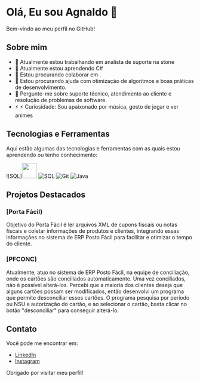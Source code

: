 # Olá, Eu sou Agnaldo 👋

Bem-vindo ao meu perfil no GitHub!

## Sobre mim

- 🔭 Atualmente estou trabalhando em analista de suporte na stone
- 🌱 Atualmente estou aprendendo C#
- 👯 Estou procurando colaborar em .
- 🤔 Estou procurando ajuda com otimização de algoritmos e boas práticas de desenvolvimento.
- 💬 Pergunte-me sobre suporte técnico, atendimento ao cliente e resolução de problemas de software.
- ⚡ ⚡ Curiosidade: Sou apaixonado por música, gosto de jogar e ver animes

## Tecnologias e Ferramentas


Aqui estão algumas das tecnologias e ferramentas com as quais estou aprendendo ou tenho conhecimento:

![SQL]<img loading="lazy" src="https://cdn.jsdelivr.net/gh/devicons/devicon/icons/git/git-original.svg" width="40" height="40"/>
![SQL](https://img.shields.io/badge/-SQL-black?style=flat-square&logo=postgresql)
![Git](https://img.shields.io/badge/-Git-black?style=flat-square&logo=git)
![Java](<img src="https://cdn.jsdelivr.net/gh/devicons/devicon@latest/icons/java/java-original.svg" />)


## Projetos Destacados

### [Porta Fácil)
Objetivo do Porta Fácil é ler arquivos XML de cupons fiscais ou notas fiscais e coletar informações de produtos e clientes, integrando essas informações no sistema de ERP Posto Fácil para facilitar e otimizar o tempo do cliente.

### [PFCONC)
Atualmente, atuo no sistema de ERP Posto Fácil, na equipe de conciliação, onde os cartões são conciliados automaticamente. Uma vez conciliados, não é possível alterá-los. Percebi que a maioria dos clientes deseja que alguns cartões possam ser modificados, então desenvolvi um programa que permite desconciliar esses cartões. O programa pesquisa por período ou NSU e autorização do cartão, e ao selecionar o cartão, basta clicar no botão "desconciliar" para conseguir alterá-lo.


## Contato

Você pode me encontrar em:

- [LinkedIn](https://www.linkedin.com/in/agnaldo-pereira-da-silva-junior-2b08181a2/)
- [Instagram](https://www.instagram.com/agnas0/)

Obrigado por visitar meu perfil!

